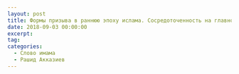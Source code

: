 ```yaml
---
layout: post
title: Формы призыва в раннюю эпоху ислама. Сосредоточенность на главном.
date: 2018-09-03 00:00:00
excerpt:
tag:
categories:
  - Слово имама
  - Рашид Акказиев
---
```

